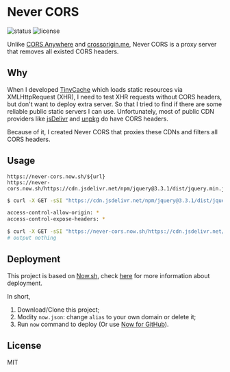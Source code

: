 # Never CORS

![status](https://flat.badgen.net/github/status/giuem/never-cors)
![license](https://flat.badgen.net/github/license/giuem/never-cors)

Unlike [CORS Anywhere](https://github.com/Rob--W/cors-anywhere) and [crossorigin.me](https://github.com/connorhudson/crossorigin.me), Never CORS is a proxy server that removes all existed CORS headers.

## Why

When I developed [TinyCache](https://github.com/giuem/tiny-cache) which loads static resources via XMLHttpRequest (XHR), I need to test XHR requests without CORS headers, but don't want to deploy extra server. So that I tried to find if there are some reliable public static servers I can use. Unfortunately, most of public CDN providers like [jsDelivr](https://www.jsdelivr.com/) and [unpkg](https://unpkg.com/) do have CORS headers.

Because of it, I created Never CORS that proxies these CDNs and filters all CORS headers.

## Usage

```
https://never-cors.now.sh/${url}
https://never-cors.now.sh/https://cdn.jsdelivr.net/npm/jquery@3.3.1/dist/jquery.min.js
```

``` bash
$ curl -X GET -sSI "https://cdn.jsdelivr.net/npm/jquery@3.3.1/dist/jquery.min.js" | grep "access-control"

access-control-allow-origin: *
access-control-expose-headers: *

$ curl -X GET -sSI "https://never-cors.now.sh/https://cdn.jsdelivr.net/npm/jquery@3.3.1/dist/jquery.min.js" | grep "access-control"
# output nothing
```

## Deployment

This project is based on [Now.sh](https://zeit.co/now), check [here](https://zeit.co/docs/v2/deployments/basics/) for more information about deployment.

In short,
1. Download/Clone this project;
2. Modity `now.json`: change `alias` to your own domain or delete it;
3. Run `now` command to deploy (Or use [Now for GitHub](https://zeit.co/docs/v2/integrations/now-for-github/)).

## License

MIT

